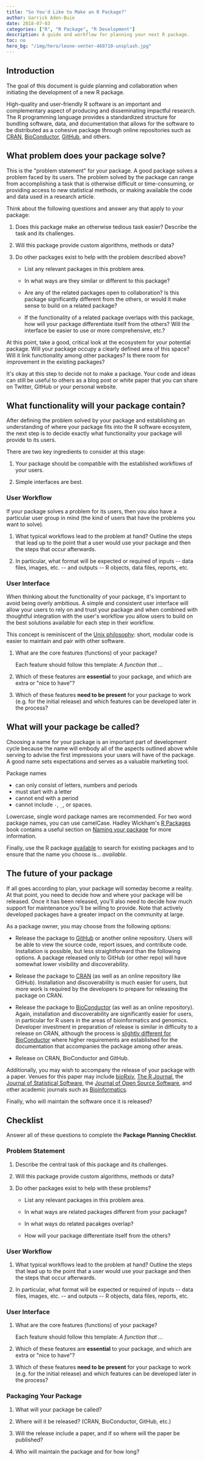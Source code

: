 ```yaml
---
title: "So You'd Like to Make an R Package?"
author: Garrick Aden-Buie
date: 2018-07-03
categories: ["R", "R Package", "R Development"]
description: A guide and workflow for planning your next R package.
toc: no
hero_bg: "/img/hero/leone-venter-469710-unsplash.jpg"
---
```



[cran]: https://www.r-project.org/
[bioc]: https://bioconductor.org/
[github]: https://github.com/

## Introduction

The goal of this document is guide planning and collaboration when initiating the development of a new R package.

High-quality and user-friendly R software is an important and complementary aspect of producing and disseminating impactful research.
The R programming language provides a standardized structure for bundling software, data, and documentation that allows for the software to be distributed as a cohesive package through online repositories such as [CRAN][cran], [BioConductor][bioc], [GitHub][github], and others.


## What problem does your package solve?

This is the "problem statement" for your package.
A good package solves a problem faced by its users.
The problem solved by the package can range from accomplishing a task that is otherwise difficult or time-consuming, or providing access to new statistical methods, or making available the code and data used in a research article.

Think about the following questions and answer any that apply to your package:

1. Does this package make an otherwise tedious task easier? Describe the task and its challenges.

1. Will this package provide custom algorithms, methods or data?

1. Do other packages exist to help with the problem described above?

    - List any relevant packages in this problem area.

    - In what ways are they similar or different to this package?

    - Are any of the related packages open to collaboration? Is this package significantly different from the others, or would it make sense to build on a related package?

    - If the functionality of a related package overlaps with this package, how will your package differentiate itself from the others? Will the interface be easier to use or more comprehensive, etc.?
    
At this point, take a good, critical look at the ecosystem for your potential package.
Will your package occupy a clearly defined area of this space?
Will it link functionality among other packages?
Is there room for improvement in the existing packages?

It's okay at this step to decide not to make a package.
Your code and ideas can still be useful to others as a blog post or white paper that you can share on Twitter, GitHub or your personal website.

## What functionality will your package contain?

After defining the problem solved by your package and establishing an understanding of where your package fits into the R software ecosystem, the next step is to decide exactly what functionality your package will provide to its users.

There are two key ingredients to consider at this stage:

1. Your package should be compatible with the established workflows of your users.

1. Simple interfaces are best.

### User Workflow

If your package solves a problem for its users, then you also have a particular user group in mind (the kind of users that have the problems you want to solve).

1. What typical workflows lead to the problem at hand? Outline the steps that lead up to the point that a user would use your package and then the steps that occur afterwards.

1. In particular, what format will be expected or required of inputs -- data files, images, etc. -- and outputs -- R objects, data files, reports, etc.

### User Interface

When thinking about the functionality of your package, it's important to avoid being overly ambitious.
A simple and consistent user interface will allow your users to rely on and trust your package and when combined with thoughtful integration with the user's workflow you allow users to build on the best solutions available for each step in their workflow.

This concept is reminiscent of the [Unix philosophy](https://en.wikipedia.org/wiki/Unix_philosophy): short, modular code is easier to maintain and pair with other software.

1. What are the core features (functions) of your package? 

    Each feature should follow this template: *A function that ...*

1. Which of these features are **essential** to your package, and which are extra or "nice to have"?

1. Which of these features **need to be present** for your package to work (e.g. for the initial release) and which features can be developed later in the process?

## What will your package be called?

Choosing a name for your package is an important part of development cycle because the name will embody all of the aspects outlined above while serving to advise the first impressions your users will have of the package. A good name sets expectations and serves as a valuable marketing tool.

Package names

- can only consist of letters, numbers and periods
- must start with a letter
- cannot end with a period
- cannot include `-`, `_`, or spaces.

Lowercase, single word package names are recommended.
For two word package names, you can use camelCase.
Hadley Wickham's [R Packages](https://r-pkgs.had.co.nz/) book contains a useful section on [Naming your package](https://r-pkgs.had.co.nz/package.html) for more information.

Finally, use the R package [available](https://github.com/ropenscilabs/available) to search for existing packages and to ensure that the name you choose is... _available_.

## The future of your package

If all goes according to plan, your package will someday become a reality.
At that point, you need to decide how and where your package will be released. Once it has been released, you'll also need to decide how much support for maintenance you'll be willing to provide. Note that actively developed packages have a greater impact on the community at large.

As a package owner, you may choose from the following options:

- Release the package to [GitHub][github] or another online repository. Users will be able to view the source code, report issues, and contribute code. Installation is possible, but less straightforward than the following options. A package released only to GitHub (or other repo) will have somewhat lower visibility and discoverability.

- Release the package to [CRAN][cran] (as well as an online repository like GitHub). Installation and discoverability is much easier for users, but more work is required by the developers to prepare for releasing the package on CRAN.

- Release the package to [BioConductor][bioc] (as well as an online repository). Again, installation and discoverability are significantly easier for users, in particular for R users in the areas of bioinformatics and genomics. Developer investment in preparation of release is similar in difficulty to a release on CRAN, although the process is [slightly different for BioConductor](https://bioconductor.org/developers/package-submission/) where higher requirements are established for the documentation that accompanies the package among other areas.

- Release on CRAN, BioConductor and GitHub.

Additionally, you may wish to accompany the release of your package with a paper.
Venues for this paper may include [bioRxiv](https://www.biorxiv.org/), [The R Journal](https://journal.r-project.org/), the [Journal of Statistical Software](https://www.jstatsoft.org/index), the [Journal of Open Source Software](https://joss.theoj.org/), and other academic journals such as [Bioinformatics](https://academic.oup.com/bioinformatics/).

Finally, who will maintain the software once it is released?


## Checklist

Answer all of these questions to complete the **Package Planning Checklist**.

### Problem Statement

1. Describe the central task of this package and its challenges.

1. Will this package provide custom algorithms, methods or data?

1. Do other packages exist to help with these problems?

    - List any relevant packages in this problem area.

    - In what ways are related packages different from your package?
    
    - In what ways do related pacakges overlap?

    - How will your package differentiate itself from the others?
    
### User Workflow

1. What typical workflows lead to the problem at hand? Outline the steps that lead up to the point that a user would use your package and then the steps that occur afterwards.

1. In particular, what format will be expected or required of inputs -- data files, images, etc. -- and outputs -- R objects, data files, reports, etc.

### User Interface

1. What are the core features (functions) of your package? 

    Each feature should follow this template: *A function that ...*

1. Which of these features are **essential** to your package, and which are extra or "nice to have"?

1. Which of these features **need to be present** for your package to work (e.g. for the initial release) and which features can be developed later in the process?

### Packaging Your Package

1. What will your package be called?

1. Where will it be released? (CRAN, BioConductor, GitHub, etc.)

1. Will the release include a paper, and if so where will the paper be published?

1. Who will maintain the package and for how long?
